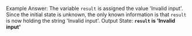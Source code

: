 Example Answer:
The variable `result` is assigned the value 'Invalid input'. Since the initial state is unknown, the only known information is that `result` is now holding the string 'Invalid input'.
Output State: **`result` is 'Invalid input'**